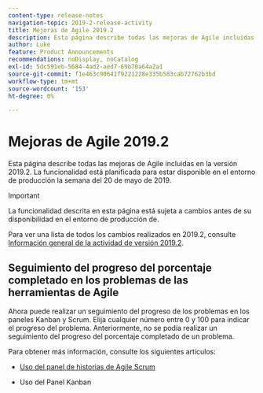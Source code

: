 ```yaml
---
content-type: release-notes
navigation-topic: 2019-2-release-activity
title: Mejoras de Agile 2019.2
description: Esta página describe todas las mejoras de Agile incluidas en la versión 2019.2. La funcionalidad está planificada para estar disponible en el entorno de producción la semana del 20 de mayo de 2019.
author: Luke
feature: Product Announcements
recommendations: noDisplay, noCatalog
exl-id: 5dc591eb-5684-4ad2-aed7-69b70a64a2a1
source-git-commit: f1e463c90641f9221228e335b583cab72762b3bd
workflow-type: tm+mt
source-wordcount: '153'
ht-degree: 0%

---
```


# Mejoras de Agile 2019.2

Esta página describe todas las mejoras de Agile incluidas en la versión 2019.2. La funcionalidad está planificada para estar disponible en el entorno de producción la semana del 20 de mayo de 2019.

>[!IMPORTANT]
>
>La funcionalidad descrita en esta página está sujeta a cambios antes de su disponibilidad en el entorno de producción de.

Para ver una lista de todos los cambios realizados en 2019.2, consulte [Información general de la actividad de versión 2019.2](../../../../product-announcements/product-releases/quarterly-release-archive/2019.2-release-activity/2019-2-release-activity-overview.md).

## Seguimiento del progreso del porcentaje completado en los problemas de las herramientas de Agile

Ahora puede realizar un seguimiento del progreso de los problemas en los paneles Kanban y Scrum. Elija cualquier número entre 0 y 100 para indicar el progreso del problema. Anteriormente, no se podía realizar un seguimiento del progreso del porcentaje completado de un problema.

Para obtener más información, consulte los siguientes artículos:

- [Uso del panel de historias de Agile Scrum](../../../../agile/use-scrum-in-an-agile-team/scrum-board/scrum-board-overview.md)

- Uso del Panel Kanban
